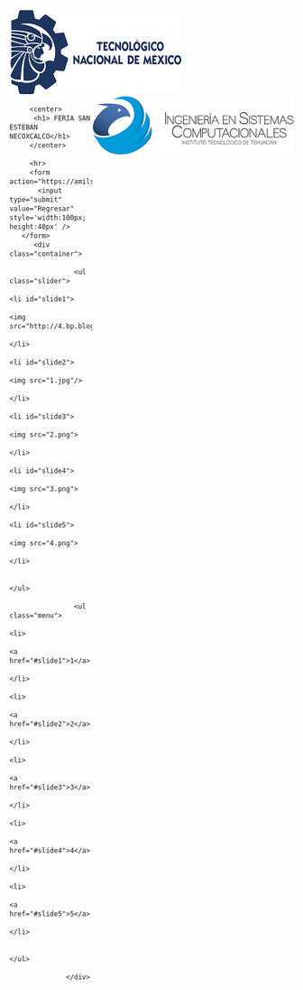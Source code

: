 
<html lang="en">
<head>
          <meta charset="UTF-8">
          <meta http-equiv="X-UA-Compatible" content="IE=edge">
          <meta name="viewport" content="width=device-width, initial-scale=1.0">
          <title>Document</title>
          <link rel="stylesheet" href="estilos.css" />

</head>
<body>
          <img src="tecnm.png">
          <img src="logo.png" style="float: right;"> 


         <center>
          <h1> FERIA SAN ESTEBAN NECOXCALCO</h1>
         </center>

         <hr>
         <form action="https://amilsandovalfrancisco.zyrosite.com/">
           <input type="submit" value="Regresar" style='width:100px; height:40px' />
       </form>
          <div class="container">
  
                    <ul class="slider">
                      <li id="slide1">
                        <img src="http://4.bp.blogspot.com/-66KnH7poV7Y/UgVWsiTBoZI/AAAAAAAAC7w/LNU1LT8HvSE/s640/San+Esteban+004.JPG"/>
                      </li>
                      <li id="slide2">
                        <img src="1.jpg"/>
                      </li>
                      <li id="slide3">
                         <img src="2.png">
                      </li>
                      <li id="slide4">
                         <img src="3.png">
                      </li>
                      <li id="slide5">
                         <img src="4.png">
                      </li>
                    
                    </ul>
                    
                    <ul class="menu">
                      <li>
                        <a href="#slide1">1</a>
                      </li>
                      <li>
                        <a href="#slide2">2</a>
                      </li>
                       <li>
                        <a href="#slide3">3</a>
                      </li>
                      <li>
                       <a href="#slide4">4</a>
                     </li>
                     <li>
                       <a href="#slide5">5</a>
                     </li>
                    
                    </ul>
                    
                  </div>  
</body>

</html>
